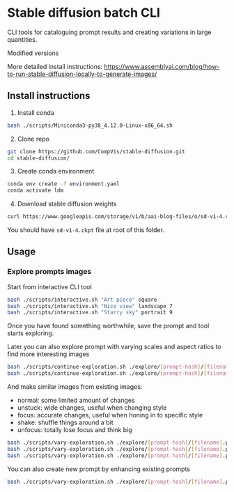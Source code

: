 # Stable diffusion batch CLI

CLI tools for cataloguing prompt results and creating variations in large quantities.

Modified versions

More detailed install instructions:
https://www.assemblyai.com/blog/how-to-run-stable-diffusion-locally-to-generate-images/

## Install instructions

1. Install conda
```sh
bash ./scripts/Miniconda3-py38_4.12.0-Linux-x86_64.sh
```

2. Clone repo
```sh
git clone https://github.com/CompVis/stable-diffusion.git
cd stable-diffusion/
```

3. Create conda environment
```sh
conda env create -f environment.yaml
conda activate ldm
```

4. Download stable diffusion weights
```sh
curl https://www.googleapis.com/storage/v1/b/aai-blog-files/o/sd-v1-4.ckpt?alt=media > sd-v1-4.ckpt
```
You should have `sd-v1-4.ckpt` file at root of this folder.

## Usage

### Explore prompts images
Start from interactive CLI tool
```sh
bash ./scripts/interactive.sh "Art piece" square
bash ./scripts/interactive.sh "Nice view" landscape 7
bash ./scripts/interactive.sh "Starry sky" portrait 9
```

Once you have found something worthwhile, save the prompt and tool starts exploring.

Later you can also explore prompt with varying scales and aspect ratios
to find more interesting images
```sh
bash ./scripts/continue-exploration.sh ./explore/[prompt-hash]/[filename].png portrait 7
bash ./scripts/continue-exploration.sh ./explore/[prompt-hash]/[filename].png square 10
```

And make similar images from existing images:
* normal: some limited amount of changes
* unstuck: wide changes, useful when changing style
* focus: accurate changes, useful when honing in to specific style
* shake: shuffle things around a bit
* unfocus: totally lose focus and think big
```sh
bash ./scripts/vary-exploration.sh ./explore/[prompt-hash]/[filename].png normal
bash ./scripts/vary-exploration.sh ./explore/[prompt-hash]/[filename].png change
bash ./scripts/vary-exploration.sh ./explore/[prompt-hash]/[filename].png refine
```

You can also create new prompt by enhancing existing prompts
```sh
bash ./scripts/vary-exploration.sh ./explore/[prompt-hash]/[filename].png normal ", in space" 
```
